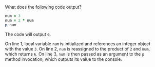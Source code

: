 What does the following code output?
```Ruby
num = 3
num = 2 * num
p num
```
The code will output `6`.

On line 1, local variable `num` is initialized and references an integer object with the value `3`. On line 2, `num` is reassigned to the product of `2` and `num`, which returns `6`. On line 3, `num` is then passed as an argument to the `p` method invocation, which outputs its value to the console.